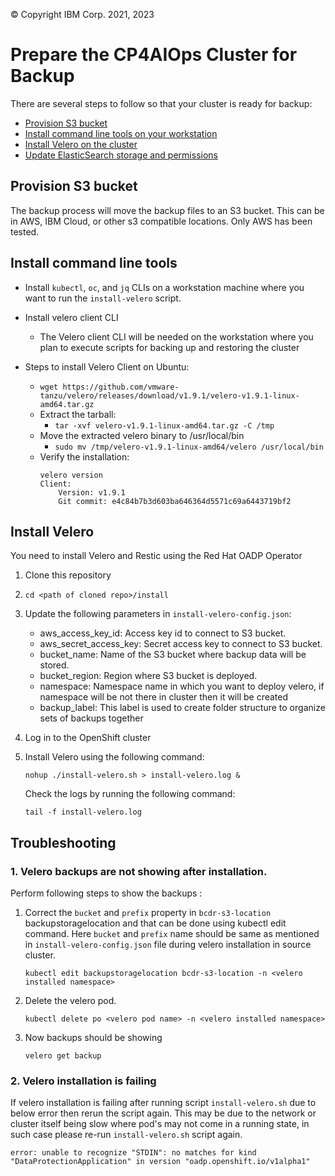 © Copyright IBM Corp. 2021, 2023

# Prepare the CP4AIOps Cluster for Backup 

There are several steps to follow so that your cluster is ready for backup:
- [Provision S3 bucket](#provision-s3-bucket)
- [Install command line tools on your workstation](#install-command-line-tools)
- [Install Velero on the cluster](#install-velero)
- [Update ElasticSearch storage and permissions](#update-elasticsearch-storage-and-permissions)

## Provision S3 bucket
The backup process will move the backup files to an S3 bucket.   This can be in AWS, IBM Cloud, or other s3 compatible locations.  Only AWS has been tested.

## Install command line tools
- Install `kubectl`, `oc`, and `jq` CLIs on a workstation machine where you want to run the `install-velero` script.
- Install velero client CLI
   - The Velero client CLI will be needed on the workstation where you plan to execute scripts for backing up and restoring the cluster
     
 - Steps to install Velero Client on Ubuntu:
     - `wget https://github.com/vmware-tanzu/velero/releases/download/v1.9.1/velero-v1.9.1-linux-amd64.tar.gz`
   - Extract the tarball:
     - `tar -xvf velero-v1.9.1-linux-amd64.tar.gz -C /tmp`
   - Move the extracted velero binary to /usr/local/bin
     - `sudo mv /tmp/velero-v1.9.1-linux-amd64/velero /usr/local/bin`
   - Verify the installation:
      ```
      velero version
      Client:
          Version: v1.9.1
          Git commit: e4c84b7b3d603ba646364d5571c69a6443719bf2
      ```


## Install Velero
You need to install Velero and Restic using the Red Hat OADP Operator

1. Clone this repository

2.   ```
     cd <path of cloned repo>/install
     ```

3. Update the following parameters in `install-velero-config.json`:

     - aws_access_key_id: Access key id to connect to S3 bucket.
     - aws_secret_access_key: Secret access key to connect to S3 bucket.
     - bucket_name: Name of the S3 bucket where backup data will be stored.
     - bucket_region: Region where S3 bucket is deployed.
     - namespace: Namespace name in which you want to deploy velero, if namespace will be not there in cluster then it will be created
     - backup_label: This label is used to create folder structure to organize sets of backups together
4. Log in to the OpenShift cluster

5. Install Velero using the following command:

     ```
     nohup ./install-velero.sh > install-velero.log &
     ```

     Check the logs by running the following command:

     ```
     tail -f install-velero.log
     ```

## Troubleshooting

### 1. Velero backups are not showing after installation.

Perform following steps to show the backups :

1. Correct the `bucket` and `prefix` property in `bcdr-s3-location` backupstoragelocation and that can be done using kubectl edit command. Here `bucket` and `prefix` name should be same as mentioned in `install-velero-config.json` file during velero installation in source cluster.

   `kubectl edit backupstoragelocation bcdr-s3-location -n <velero installed namespace>`

2. Delete the velero pod.

   `kubectl delete po <velero pod name> -n <velero installed namespace>`

3. Now backups should be showing

   `velero get backup`
   
### 2. Velero installation is failing

If velero installation is failing after running script `install-velero.sh` due to below error then rerun the script again. This may be due to the network or cluster itself being slow where pod's may not come in a running state, in such case please re-run `install-velero.sh` script again.

```
error: unable to recognize "STDIN": no matches for kind "DataProtectionApplication" in version "oadp.openshift.io/v1alpha1"
```
